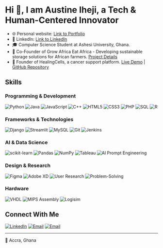 # Hi 👋, I am Austine Iheji, a Tech & Human-Centered Innovator
* 🌐 Personal website: [Link to Portfolio](https://austineiheji.vercel.app)
* 💼 LinkedIn: [Link to LinkedIn](https://www.linkedin.com/in/austine-lotanna-iheji/)
* 🎓 Computer Science Student at Ashesi University, Ghana.
* 🚀 Co-Founder of Grow Africa Eat Africa - Developing sustainable storage solutions for African farmers. [Project Details](https://www.canva.com/design/DAGnyFR38AQ/VXkQ8SHAzzlX1a6pYfNe2w/view)
* 🚀 Founder of HealingCells, a cancer support platform. [Live Demo](http://austineiheji.great-site.net/) | [GitHub Repository](https://github.com/alotanna/cancerwebsite)

## Skills
### Programming & Development
![Python](https://img.shields.io/badge/Python-3776AB?style=for-the-badge&logo=python&logoColor=white)
![Java](https://img.shields.io/badge/Java-ED8B00?style=for-the-badge&logo=java&logoColor=white)
![JavaScript](https://img.shields.io/badge/JavaScript-F7DF1E?style=for-the-badge&logo=javascript&logoColor=black)
![C++](https://img.shields.io/badge/C++-00599C?style=for-the-badge&logo=c%2B%2B&logoColor=white)
![HTML5](https://img.shields.io/badge/HTML5-E34F26?style=for-the-badge&logo=html5&logoColor=white)
![CSS3](https://img.shields.io/badge/CSS3-1572B6?style=for-the-badge&logo=css3&logoColor=white)
![PHP](https://img.shields.io/badge/PHP-777BB4?style=for-the-badge&logo=php&logoColor=white)
![SQL](https://img.shields.io/badge/SQL-4479A1?style=for-the-badge&logo=mysql&logoColor=white)
![R](https://img.shields.io/badge/R-276DC3?style=for-the-badge&logo=r&logoColor=white)

### Frameworks & Technologies
![Django](https://img.shields.io/badge/Django-092E20?style=for-the-badge&logo=django&logoColor=white)
![Streamlit](https://img.shields.io/badge/Streamlit-FF4B4B?style=for-the-badge&logo=streamlit&logoColor=white)
![MySQL](https://img.shields.io/badge/MySQL-4479A1?style=for-the-badge&logo=mysql&logoColor=white)
![Git](https://img.shields.io/badge/Git-F05032?style=for-the-badge&logo=git&logoColor=white)
![Jenkins](https://img.shields.io/badge/Jenkins-D24939?style=for-the-badge&logo=jenkins&logoColor=white)

### AI & Data Science
![scikit-learn](https://img.shields.io/badge/scikit_learn-F7931E?style=for-the-badge&logo=scikit-learn&logoColor=white)
![Pandas](https://img.shields.io/badge/Pandas-150458?style=for-the-badge&logo=pandas&logoColor=white)
![NumPy](https://img.shields.io/badge/NumPy-013243?style=for-the-badge&logo=numpy&logoColor=white)
![Tableau](https://img.shields.io/badge/Tableau-E97627?style=for-the-badge&logo=tableau&logoColor=white)
![AI Prompt Engineering](https://img.shields.io/badge/AI_Prompt_Engineering-412991?style=for-the-badge&logo=openai&logoColor=white)

### Design & Research
![Figma](https://img.shields.io/badge/Figma-F24E1E?style=for-the-badge&logo=figma&logoColor=white)
![Adobe XD](https://img.shields.io/badge/Adobe%20XD-470137?style=for-the-badge&logo=Adobe%20XD&logoColor=#FF61F6)
![User Research](https://img.shields.io/badge/User%20Research-00C4CC?style=for-the-badge&logo=research&logoColor=white)
![Problem-Solving](https://img.shields.io/badge/Problem_Solving-FFA500?style=for-the-badge&logo=thinking&logoColor=white)

### Hardware
![VHDL](https://img.shields.io/badge/VHDL-0078D7?style=for-the-badge&logo=xilinx&logoColor=white)
![MIPS Assembly](https://img.shields.io/badge/MIPS_Assembly-A4373A?style=for-the-badge&logo=assembly&logoColor=white)
![Logisim](https://img.shields.io/badge/Logisim-9C432D?style=for-the-badge&logo=logisim&logoColor=white)

## Connect With Me
[![LinkedIn](https://img.shields.io/badge/LinkedIn-0077B5?style=for-the-badge&logo=linkedin&logoColor=white)](https://www.linkedin.com/in/austine-lotanna-iheji/)
[![Email](https://img.shields.io/badge/Personal_Email-D14836?style=for-the-badge&logo=gmail&logoColor=white)](mailto:austineihejiben12@gmail.com)
[![Email](https://img.shields.io/badge/Academic_Email-4285F4?style=for-the-badge&logo=gmail&logoColor=white)](mailto:austine.iheji@ashesi.edu.gh)

---
📍 Accra, Ghana
